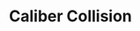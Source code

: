 ---
title: "Caliber Collision"
url: /raleigh/caliber-collision-new-bern-avenue/
shop: car repair
---